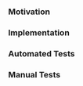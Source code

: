 ### Motivation

<!-- Explain why you are making this change. Include links to issues or describe the problem being solved, not the solution. -->

### Implementation

<!-- How did you implement your changes? Explain your solution, design decisions, things reviewers should watch out for. -->

### Automated Tests

<!-- We hope you added unit tests as part of your changes, just state that you have. If you haven't, state why. -->

### Manual Tests

<!-- Explain how we can test these changes in our own instance of VS Code. Provide the step by step instructions. -->
